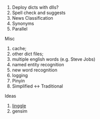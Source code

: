 1. Deploy dicts with dlls?
2. Spell check and suggests
3. News Classification
4. Synonyms
5. Parallel

Misc
1. cache;
2. other dict files;
3. multiple english words (e.g. Steve Jobs)
4. named entity recognition
5. new word recognition
6. logging
7. Pinyin
8. Simplified <-> Traditional

Ideas
1. [linggle](http://linggle.com/)
2. gensim